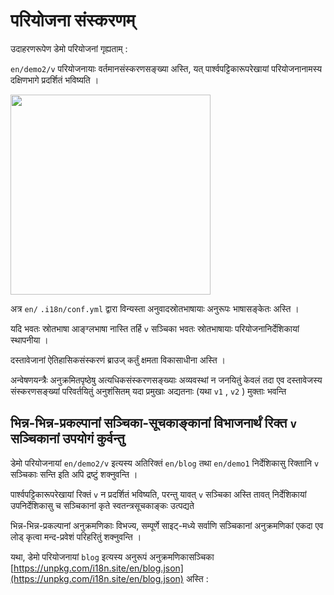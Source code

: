 # परियोजना संस्करणम्

उदाहरणरूपेण डेमो परियोजनां गृह्यताम् :

`en/demo2/v` परियोजनायाः वर्तमानसंस्करणसङ्ख्या अस्ति, यत् पार्श्वपट्टिकारूपरेखायां परियोजनानामस्य दक्षिणभागे प्रदर्शितं भविष्यति ।

<img src="https://p.3ti.site/1721290486.avif" width="320px">

अत्र `en/` `.i18n/conf.yml` द्वारा विन्यस्ता अनुवादस्रोतभाषायाः अनुरूपः भाषासङ्केतः अस्ति ।

यदि भवतः स्रोतभाषा आङ्ग्लभाषा नास्ति तर्हि `v` सञ्चिका भवतः स्रोतभाषायाः परियोजनानिर्देशिकायां स्थापनीया ।

दस्तावेजानां ऐतिहासिकसंस्करणं ब्राउज् कर्तुं क्षमता विकासाधीना अस्ति ।

अन्वेषणयन्त्रैः अनुक्रमितपृष्ठेषु अत्यधिकसंस्करणसङ्ख्याः अव्यवस्थां न जनयितुं केवलं तदा एव दस्तावेजस्य संस्करणसङ्ख्यां परिवर्तयितुं अनुशंसितम् यदा प्रमुखाः अद्यतनाः (यथा `v1` , `v2` ) मुक्ताः भवन्ति

## भिन्न-भिन्न-प्रकल्पानां सञ्चिका-सूचकाङ्कानां विभाजनार्थं रिक्त `v` सञ्चिकानां उपयोगं कुर्वन्तु

डेमो परियोजनायां `en/demo2/v` इत्यस्य अतिरिक्तं `en/blog` तथा `en/demo1` निर्देशिकासु रिक्तानि `v` सञ्चिकाः सन्ति इति अपि द्रष्टुं शक्नुवन्ति ।

पार्श्वपट्टिकारूपरेखायां रिक्तं `v` न प्रदर्शितं भविष्यति, परन्तु यावत् `v` सञ्चिका अस्ति तावत् निर्देशिकायां उपनिर्देशिकासु च सञ्चिकानां कृते स्वतन्त्रसूचकाङ्कः उत्पद्यते

भिन्न-भिन्न-प्रकल्पानां अनुक्रमणिकाः विभज्य, सम्पूर्णे साइट्-मध्ये सर्वाणि सञ्चिकानां अनुक्रमणिकां एकदा एव लोड् कृत्वा मन्द-प्रवेशं परिहरितुं शक्नुवन्ति ।

यथा, डेमो परियोजनायां `blog` इत्यस्य अनुरूपं अनुक्रमणिकासञ्चिका [https://unpkg.com/i18n.site/en/blog.json](https://unpkg.com/i18n.site/en/blog.json) अस्ति :